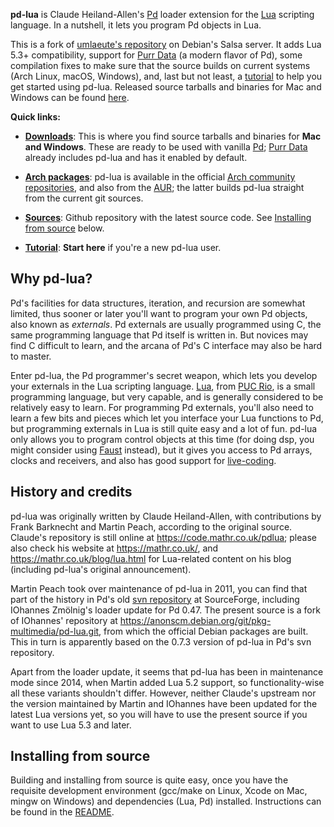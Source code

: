 
**pd-lua** is Claude Heiland-Allen's [Pd][] loader extension for the [Lua][] scripting language. In a nutshell, it lets you program Pd objects in Lua.

This is a fork of [umlaeute's repository](https://anonscm.debian.org/git/pkg-multimedia/pd-lua.git) on Debian's Salsa server. It adds Lua 5.3+ compatibility, support for [Purr Data][] (a modern flavor of Pd), some compilation fixes to make sure that the source builds on current systems (Arch Linux, macOS, Windows), and, last but not least, a [tutorial][] to help you get started using pd-lua. Released source tarballs and binaries for Mac and Windows can be found [here](https://github.com/agraef/pd-lua/releases).

**Quick links:**

- [**Downloads**](https://github.com/agraef/pd-lua/releases): This is where you find source tarballs and binaries for **Mac and Windows**. These are ready to be used with vanilla [Pd][]; [Purr Data][] already includes pd-lua and has it enabled by default.

- [**Arch packages**](https://www.archlinux.org/): pd-lua is available in the official [Arch community repositories](https://www.archlinux.org/packages/community/x86_64/pd-lua/), and also from the [AUR](https://aur.archlinux.org/packages/pd-lua-git/); the latter builds pd-lua straight from the current git sources.

- [**Sources**](https://github.com/agraef/pd-lua): Github repository with the latest source code. See [Installing from source](#installing-from-source) below.

- [**Tutorial**](https://agraef.github.io/pd-lua/tutorial/pd-lua-intro.html): **Start here** if you're a new pd-lua user.

## Why pd-lua?

Pd's facilities for data structures, iteration, and recursion are somewhat limited, thus sooner or later you'll want to program your own Pd objects, also known as *externals*. Pd externals are usually programmed using C, the same programming language that Pd itself is written in. But novices may find C difficult to learn, and the arcana of Pd's C interface may also be hard to master.

Enter pd-lua, the Pd programmer's secret weapon, which lets you develop your externals in the Lua scripting language. [Lua][], from [PUC Rio](http://www.puc-rio.br/), is a small programming language, but very capable, and is generally considered to be relatively easy to learn. For programming Pd externals, you'll also need to learn a few bits and pieces which let you interface your Lua functions to Pd, but programming externals in Lua is still quite easy and a lot of fun. pd-lua only allows you to program control objects at this time (for doing dsp, you might consider using [Faust][] instead), but it gives you access to Pd arrays, clocks and receivers, and also has good support for [live-coding](https://en.wikipedia.org/wiki/Live_coding).

## History and credits

pd-lua was originally written by Claude Heiland-Allen, with contributions by Frank Barknecht and Martin Peach, according to the original source. Claude's repository is still online at <https://code.mathr.co.uk/pdlua>; please also check his website at <https://mathr.co.uk/>, and <https://mathr.co.uk/blog/lua.html> for Lua-related content on his blog (including pd-lua's original announcement).

Martin Peach took over maintenance of pd-lua in 2011, you can find that part of the history in Pd's old [svn repository](https://sourceforge.net/p/pure-data/svn/HEAD/tree/trunk/externals/loaders/pdlua/) at SourceForge, including IOhannes Zmölnig's loader update for Pd 0.47. The present source is a fork of IOhannes' repository at <https://anonscm.debian.org/git/pkg-multimedia/pd-lua.git>, from which the official Debian packages are built. This in turn is apparently based on the 0.7.3 version of pd-lua in Pd's svn repository.

Apart from the loader update, it seems that pd-lua has been in maintenance mode since 2014, when Martin added Lua 5.2 support, so functionality-wise all these variants shouldn't differ. However, neither Claude's upstream nor the version maintained by Martin and IOhannes have been updated for the latest Lua versions yet, so you will have to use the present source if you want to use Lua 5.3 and later.

## Installing from source

Building and installing from source is quite easy, once you have the requisite development environment (gcc/make on Linux, Xcode on Mac, mingw on Windows) and dependencies (Lua, Pd) installed. Instructions can be found in the [README](https://github.com/agraef/pd-lua/blob/master/README).

[Lua]: https://www.lua.org/
[Faust]: https://faust.grame.fr/
[Pd]: http://msp.ucsd.edu/software.html
[Purr Data]: https://agraef.github.io/purr-data/
[tutorial]: https://agraef.github.io/pd-lua/tutorial/pd-lua-intro.html
